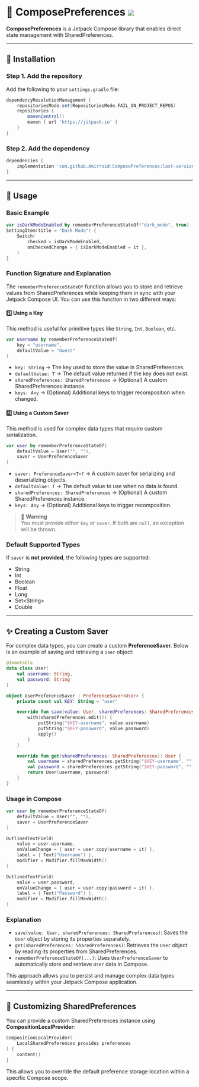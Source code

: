 # 📌 ComposePreferences    [![](https://jitpack.io/v/Amirroid/ComposePreferences.svg)](https://jitpack.io/#Amirroid/ComposePreferences)

**ComposePreferences** is a Jetpack Compose library that enables direct state management with SharedPreferences.

---

## 🚀 Installation

### **Step 1. Add the repository**
Add the following to your `settings.gradle` file:

```gradle
dependencyResolutionManagement {
    repositoriesMode.set(RepositoriesMode.FAIL_ON_PROJECT_REPOS)
    repositories {
        mavenCentral()
        maven { url 'https://jitpack.io' }
    }
}
```

### **Step 2. Add the dependency**

```gradle
dependencies {
    implementation 'com.github.Amirroid:ComposePreferences:last-version'
}
```

---

## 📖 Usage

### **Basic Example**

```kotlin
var isDarkModeEnabled by rememberPreferenceStateOf("dark_mode", true)
SettingItem(title = "Dark Mode") {
    Switch(
        checked = isDarkModeEnabled,
        onCheckedChange = { isDarkModeEnabled = it },
    )
}
```

### **Function Signature and Explanation**

The `rememberPreferenceStateOf` function allows you to store and retrieve values from SharedPreferences while keeping them in sync with your Jetpack Compose UI. You can use this function in two different ways:

#### 1️⃣ Using a Key

This method is useful for primitive types like `String`, `Int`, `Boolean`, etc.

```kotlin
var username by rememberPreferenceStateOf(
    key = "username",
    defaultValue = "Guest"
)
```

- `key: String` → The key used to store the value in SharedPreferences.
- `defaultValue: T` → The default value returned if the key does not exist.
- `sharedPreferences: SharedPreferences` → (Optional) A custom SharedPreferences instance.
- `keys: Any` → (Optional) Additional keys to trigger recomposition when changed.

#### 2️⃣ Using a Custom Saver

This method is used for complex data types that require custom serialization.

```kotlin
var user by rememberPreferenceStateOf(
    defaultValue = User("", ""),
    saver = UserPreferenceSaver
)
```

- `saver: PreferenceSaver<T>?` → A custom saver for serializing and deserializing objects.
- `defaultValue: T` → The default value to use when no data is found.
- `sharedPreferences: SharedPreferences` → (Optional) A custom SharedPreferences instance.
- `keys: Any` → (Optional) Additional keys to trigger recomposition.

> 🚨 **Warning**  
> You must provide either `key` or `saver`. If both are `null`, an exception will be thrown.

### **Default Supported Types**
If `saver` is **not provided**, the following types are supported:

- String
- Int
- Boolean
- Float
- Long
- Set\<String\>
- Double

---

## ✨ Creating a Custom Saver
For complex data types, you can create a custom **PreferenceSaver**. Below is an example of saving and retrieving a `User` object:

```kotlin
@Immutable
data class User(
    val username: String,
    val password: String
)

object UserPreferenceSaver : PreferenceSaver<User> {
    private const val KEY: String = "user"

    override fun save(value: User, sharedPreferences: SharedPreferences) {
        with(sharedPreferences.edit()) {
            putString("$KEY-username", value.username)
            putString("$KEY-password", value.password)
            apply()
        }
    }

    override fun get(sharedPreferences: SharedPreferences): User {
        val username = sharedPreferences.getString("$KEY-username", "") ?: ""
        val password = sharedPreferences.getString("$KEY-password", "") ?: ""
        return User(username, password)
    }
}
```

### **Usage in Compose**

```kotlin
var user by rememberPreferenceStateOf(
    defaultValue = User("", ""),
    saver = UserPreferenceSaver
)

OutlinedTextField(
    value = user.username,
    onValueChange = { user = user.copy(username = it) },
    label = { Text("Username") },
    modifier = Modifier.fillMaxWidth()
)

OutlinedTextField(
    value = user.password,
    onValueChange = { user = user.copy(password = it) },
    label = { Text("Password") },
    modifier = Modifier.fillMaxWidth()
)
```

### **Explanation**
- `save(value: User, sharedPreferences: SharedPreferences)`: Saves the `User` object by storing its properties separately.
- `get(sharedPreferences: SharedPreferences)`: Retrieves the `User` object by reading its properties from SharedPreferences.
- `rememberPreferenceStateOf(...)`: Uses `UserPreferenceSaver` to automatically store and retrieve `User` data in Compose.

This approach allows you to persist and manage complex data types seamlessly within your Jetpack Compose application.

---

## 🔧 Customizing SharedPreferences
You can provide a custom SharedPreferences instance using **CompositionLocalProvider**:

```kotlin
CompositionLocalProvider(
    LocalSharedPreferences provides preferences
) {
    content()
}
```

This allows you to override the default preference storage location within a specific Compose scope.

